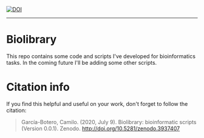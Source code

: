 
[![DOI](https://zenodo.org/badge/DOI/10.5281/zenodo.4560080.svg)](https://doi.org/10.5281/zenodo.4560080)
***

# Biolibrary

This repo contains some code and scripts I've developed for bioinformatics tasks. In the coming future I'll be adding some other scripts.

# Citation info

If you find this helpful and useful on your work, don't forget to follow the citation:

> García-Botero, Camilo. (2020, July 9). Biolibrary: bioinformatic scripts (Version 0.0.1). Zenodo. http://doi.org/10.5281/zenodo.3937407
